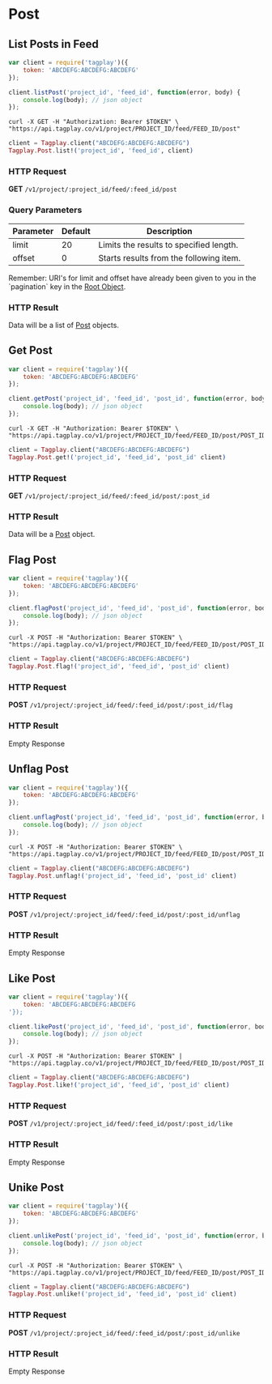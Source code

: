 # Post


## List Posts in Feed

```javascript
var client = require('tagplay')({
	token: 'ABCDEFG:ABCDEFG:ABCDEFG'
});

client.listPost('project_id', 'feed_id', function(error, body) {
	console.log(body); // json object
});
```
```shell
curl -X GET -H "Authorization: Bearer $TOKEN" \
"https://api.tagplay.co/v1/project/PROJECT_ID/feed/FEED_ID/post"
```
```elixir
client = Tagplay.client("ABCDEFG:ABCDEFG:ABCDEFG")
Tagplay.Post.list!('project_id', 'feed_id', client)
```

### HTTP Request

**GET** `/v1/project/:project_id/feed/:feed_id/post`

### Query Parameters

Parameter | Default | Description
--------- | ------- | -----------
limit  | 20 | Limits the results to specified length.
offset |  0 | Starts results from the following item.

<aside class="success">
Remember: URI's for limit and offset have already been given to you
in the `pagination` key in the <a href="#data-objects">Root Object</a>.
</aside>

### HTTP Result

Data will be a list of [Post](#post) objects.



## Get Post

```javascript
var client = require('tagplay')({
	token: 'ABCDEFG:ABCDEFG:ABCDEFG'
});

client.getPost('project_id', 'feed_id', 'post_id', function(error, body) {
	console.log(body); // json object
});
```
```shell
curl -X GET -H "Authorization: Bearer $TOKEN" \
"https://api.tagplay.co/v1/project/PROJECT_ID/feed/FEED_ID/post/POST_ID"
```
```elixir
client = Tagplay.client("ABCDEFG:ABCDEFG:ABCDEFG")
Tagplay.Post.get!('project_id', 'feed_id', 'post_id' client)
```

### HTTP Request

**GET** `/v1/project/:project_id/feed/:feed_id/post/:post_id`

### HTTP Result

Data will be a [Post](#post) object.



## Flag Post

```javascript
var client = require('tagplay')({
	token: 'ABCDEFG:ABCDEFG:ABCDEFG'
});

client.flagPost('project_id', 'feed_id', 'post_id', function(error, body) {
	console.log(body); // json object
});
```
```shell
curl -X POST -H "Authorization: Bearer $TOKEN" \
"https://api.tagplay.co/v1/project/PROJECT_ID/feed/FEED_ID/post/POST_ID/flag"
```
```elixir
client = Tagplay.client("ABCDEFG:ABCDEFG:ABCDEFG")
Tagplay.Post.flag!('project_id', 'feed_id', 'post_id' client)
```

### HTTP Request

**POST** `/v1/project/:project_id/feed/:feed_id/post/:post_id/flag`

### HTTP Result

Empty Response

## Unflag Post

```javascript
var client = require('tagplay')({
	token: 'ABCDEFG:ABCDEFG:ABCDEFG'
});

client.unflagPost('project_id', 'feed_id', 'post_id', function(error, body) {
	console.log(body); // json object
});
```
```shell
curl -X POST -H "Authorization: Bearer $TOKEN" \
"https://api.tagplay.co/v1/project/PROJECT_ID/feed/FEED_ID/post/POST_ID/unflag"

```
```elixir
client = Tagplay.client("ABCDEFG:ABCDEFG:ABCDEFG")
Tagplay.Post.unflag!('project_id', 'feed_id', 'post_id' client)
```

### HTTP Request

**POST** `/v1/project/:project_id/feed/:feed_id/post/:post_id/unflag`

### HTTP Result

Empty Response


## Like Post

```javascript
var client = require('tagplay')({
	token: 'ABCDEFG:ABCDEFG:ABCDEFG
'});

client.likePost('project_id', 'feed_id', 'post_id', function(error, body) {
	console.log(body); // json object
});
```
```shell
curl -X POST -H "Authorization: Bearer $TOKEN" |
"https://api.tagplay.co/v1/project/PROJECT_ID/feed/FEED_ID/post/POST_ID/like"
```
```elixir
client = Tagplay.client("ABCDEFG:ABCDEFG:ABCDEFG")
Tagplay.Post.like!('project_id', 'feed_id', 'post_id' client)
```

### HTTP Request

**POST** `/v1/project/:project_id/feed/:feed_id/post/:post_id/like`

### HTTP Result

Empty Response

## Unike Post

```javascript
var client = require('tagplay')({
	token: 'ABCDEFG:ABCDEFG:ABCDEFG'
});

client.unlikePost('project_id', 'feed_id', 'post_id', function(error, body) {
	console.log(body); // json object
});
```
```shell
curl -X POST -H "Authorization: Bearer $TOKEN" \
"https://api.tagplay.co/v1/project/PROJECT_ID/feed/FEED_ID/post/POST_ID/unlike"
```
```elixir
client = Tagplay.client("ABCDEFG:ABCDEFG:ABCDEFG")
Tagplay.Post.unlike!('project_id', 'feed_id', 'post_id' client)
```

### HTTP Request

**POST** `/v1/project/:project_id/feed/:feed_id/post/:post_id/unlike`

### HTTP Result

Empty Response
